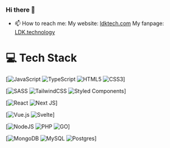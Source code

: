 ### Hi there 👋

- 📫 How to reach me: 
My website: [ldktech.com](https://ldktech.com)
My fanpage: [LDK.technology](https://www.facebook.com/LDK.technology/)

# 💻 Tech Stack
[![JavaScript](https://img.shields.io/badge/javascript-%23323330.svg?style=for-the-badge&logo=javascript&logoColor=%23F7DF1E) ![TypeScript](https://img.shields.io/badge/typescript-%23007ACC.svg?style=for-the-badge&logo=typescript&logoColor=white)
![HTML5](https://img.shields.io/badge/html5-%23E34F26.svg?style=for-the-badge&logo=html5&logoColor=white) 
![CSS3](https://img.shields.io/badge/css3-%231572B6.svg?style=for-the-badge&logo=css3&logoColor=white)]

[![SASS](https://img.shields.io/badge/SASS-hotpink.svg?style=for-the-badge&logo=SASS&logoColor=white) 
![TailwindCSS](https://img.shields.io/badge/tailwindcss-%2338B2AC.svg?style=for-the-badge&logo=tailwind-css&logoColor=white) 
![Styled Components](https://img.shields.io/badge/styled--components-DB7093?style=for-the-badge&logo=styled-components&logoColor=white)]

[![React](https://img.shields.io/badge/react-%2320232a.svg?style=for-the-badge&logo=react&logoColor=%2361DAFB) 
![Next JS](https://img.shields.io/badge/Next-black?style=for-the-badge&logo=next.js&logoColor=white)]

[![Vue.js](https://img.shields.io/badge/vuejs-%2335495e.svg?style=for-the-badge&logo=vuedotjs&logoColor=%234FC08D) 
![Svelte](https://img.shields.io/badge/svelte-%23f1413d.svg?style=for-the-badge&logo=svelte&logoColor=white)]

[![NodeJS](https://img.shields.io/badge/node.js-6DA55F?style=for-the-badge&logo=node.js&logoColor=white) 
![PHP](https://img.shields.io/badge/PHP-%230769AD.svg?style=for-the-badge&logo=php&logoColor=white)
![GO](https://img.shields.io/badge/GO-skyblue.svg?style=for-the-badge&logo=go&logoColor=white)]

[![MongoDB](https://img.shields.io/badge/MongoDB-%234ea94b.svg?style=for-the-badge&logo=mongodb&logoColor=white) 
![MySQL](https://img.shields.io/badge/MySQL-white.svg?style=for-the-badge&logo=mysql&logoColor=orange) 
![Postgres](https://img.shields.io/badge/PostgreSQL-%230769AD.svg?style=for-the-badge&logo=postgresql&logoColor=white)]

<!--
**leky90/leky90** is a ✨ _special_ ✨ repository because its `README.md` (this file) appears on your GitHub profile.

Here are some ideas to get you started:

- 🔭 I’m currently working on ...
- 🌱 I’m currently learning ...
- 👯 I’m looking to collaborate on ...
- 🤔 I’m looking for help with ...
- 💬 Ask me about ...
- 📫 How to reach me: ...
- 😄 Pronouns: ...
- ⚡ Fun fact: ...
-->


